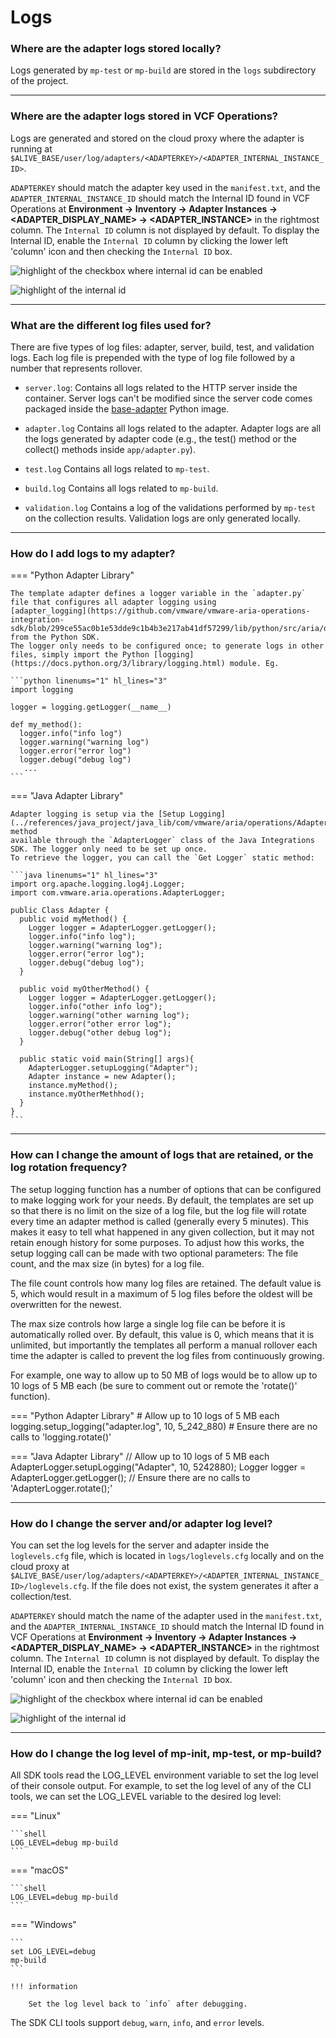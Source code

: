 # Logs


###  Where are the adapter logs stored locally?

Logs generated by `mp-test` or `mp-build` are stored in the `logs` subdirectory of the
project.

---
###  Where are the adapter logs stored in VCF Operations?

Logs are generated and stored on the cloud proxy where the adapter is running at 
`$ALIVE_BASE/user/log/adapters/<ADAPTERKEY>/<ADAPTER_INTERNAL_INSTANCE_ID>`.

`ADAPTERKEY` should match the adapter key used in the `manifest.txt`, and the `ADAPTER_INTERNAL_INSTANCE_ID` should
match the Internal ID
found in VCF Operations at **Environment &rarr; Inventory &rarr; Adapter Instances &rarr;
&lt;ADAPTER_DISPLAY_NAME&gt; &rarr; &lt;ADAPTER_INSTANCE&gt;** in the rightmost column.
The `Internal ID` column is not displayed by default. To display the Internal ID, enable the `Internal ID` column by
clicking the lower left 'column' icon and then checking the `Internal ID` box.

![highlight of the checkbox where internal id can be enabled](../images/enable_internal_id_column.png)

![highlight of the internal id](../images/highlight_internal_id_column.png)

---
### What are the different log files used for?

There are five types of log files: adapter, server, build, test, and validation logs.
Each log file is prepended with the type of log file followed by a number that represents rollover.

- `server.log`:
  Contains all logs related to the HTTP server inside the container. Server logs can't be modified since the server code
  comes packaged inside the [base-adapter](https://projects.packages.broadcom.com/ui/packages/docker:%2F%2Fvmware_aria_operations_integration_sdk%2Fbase-adapter/python-1.0.0?name=base-adapter&type=packages) Python image.

- `adapter.log`
  Contains all logs related to the adapter. Adapter logs are all the logs generated by adapter code (e.g., the test()
  method or the collect() methods inside
  `app/adapter.py`).

- `test.log`
  Contains all logs related to `mp-test`.

- `build.log`
  Contains all logs related to `mp-build`.

- `validation.log`
  Contains a log of the validations performed by `mp-test` on the collection results. Validation logs are only generated locally.

---
###  How do I add logs to my adapter?

=== "Python Adapter Library"

    The template adapter defines a logger variable in the `adapter.py` file that configures all adapter logging using 
    [adapter_logging](https://github.com/vmware/vmware-aria-operations-integration-sdk/blob/299ce55ac0b1e53dde9c1b4b3e217ab41df57299/lib/python/src/aria/ops/adapter_logging.py) from the Python SDK.
    The logger only needs to be configured once; to generate logs in other files, simply import the Python [logging](https://docs.python.org/3/library/logging.html) module. Eg.

    ```python linenums="1" hl_lines="3"
    import logging

    logger = logging.getLogger(__name__)

    def my_method():
      logger.info("info log")
      logger.warning("warning log")
      logger.error("error log")
      logger.debug("debug log")
       ...
    ```

=== "Java Adapter Library"

    Adapter logging is setup via the [Setup Logging](../references/java_project/java_lib/com/vmware/aria/operations/AdapterLogger.html#setupLogging(java.lang.String,java.lang.Integer,java.lang.Long)) method
    available through the `AdapterLogger` class of the Java Integrations SDK. The logger only need to be set up once.
    To retrieve the logger, you can call the `Get Logger` static method:

    ```java linenums="1" hl_lines="3"
    import org.apache.logging.log4j.Logger;
    import com.vmware.aria.operations.AdapterLogger;

    public Class Adapter {
      public void myMethod() {
        Logger logger = AdapterLogger.getLogger();
        logger.info("info log");
        logger.warning("warning log");
        logger.error("error log");
        logger.debug("debug log");
      }

      public void myOtherMethod() {
        Logger logger = AdapterLogger.getLogger();
        logger.info("other info log");
        logger.warning("other warning log");
        logger.error("other error log");
        logger.debug("other debug log");
      }

      public static void main(String[] args){
        AdapterLogger.setupLogging("Adapter");
        Adapter instance = new Adapter();
        instance.myMethod();
        instance.myOtherMethhod();
      }
    }
    ```

---
###  How can I change the amount of logs that are retained, or the log rotation frequency?

The setup logging function has a number of options that can be configured to make logging work 
for your needs. By default, the templates are set up so that there is no limit on the size of 
a log file, but the log file will rotate every time an adapter method is called (generally 
every 5 minutes). This makes it easy to tell what happened in any given collection, but it may
not retain enough history for some purposes. To adjust how this works, the setup logging call
can be made with two optional parameters: The file count, and the max size (in bytes) for a log 
file.

The file count controls how many log files are retained. The default value is 5, which would
result in a maximum of 5 log files before the oldest will be overwritten for the newest.

The max size controls how large a single log file can be before it is automatically rolled over.
By default, this value is 0, which means that it is unlimited, but importantly the templates
all perform a manual rollover each time the adapter is called to prevent the log files from 
continuously growing.

For example, one way to allow up to 50 MB of logs would be to allow up to 10 logs of 5 MB each
(be sure to comment out or remote the 'rotate()' function).

=== "Python Adapter Library"
    # Allow up to 10 logs of 5 MB each
    logging.setup_logging("adapter.log", 10, 5_242_880)
    # Ensure there are no calls to 'logging.rotate()' 

=== "Java Adapter Library"
    // Allow up to 10 logs of 5 MB each
    AdapterLogger.setupLogging("Adapter", 10, 5242880);
    Logger logger = AdapterLogger.getLogger();
    // Ensure there are no calls to 'AdapterLogger.rotate();'

---
###  How do I change the server and/or adapter log level?

You can set the log levels for the server and adapter inside the `loglevels.cfg` file,
which is located in `logs/loglevels.cfg` locally and on the cloud proxy
at `$ALIVE_BASE/user/log/adapters/<ADAPTERKEY>/<ADAPTER_INTERNAL_INSTANCE_ID>/loglevels.cfg`.
If the file does not exist, the system generates it after a collection/test.

`ADAPTERKEY` should match the name of the adapter used in the `manifest.txt`, and the `ADAPTER_INTERNAL_INSTANCE_ID`
should match the Internal ID
found in VCF Operations at **Environment &rarr; Inventory &rarr; Adapter Instances &rarr;
&lt;ADAPTER_DISPLAY_NAME&gt; &rarr; &lt;ADAPTER_INSTANCE&gt;** in the rightmost column.
The `Internal ID` column is not displayed by default. To display the Internal ID, enable the `Internal ID` column by
clicking the lower left 'column' icon and then checking the `Internal ID` box.

![highlight of the checkbox where internal id can be enabled](../images/enable_internal_id_column.png)

![highlight of the internal id](../images/highlight_internal_id_column.png)

---
###  How do I change the log level of mp-init, mp-test, or mp-build?

All SDK tools read the LOG_LEVEL environment variable to set the log level of their console output.
For example,
to set the log level of any of the CLI tools, we can set the LOG_LEVEL variable to the desired log level:

=== "Linux"

    ```shell
    LOG_LEVEL=debug mp-build
    ```

=== "macOS"

    ```shell
    LOG_LEVEL=debug mp-build
    ```
=== "Windows"

    ```
    set LOG_LEVEL=debug
    mp-build
    ```

    !!! information

        Set the log level back to `info` after debugging.

The SDK CLI tools support `debug`, `warn`, `info`, and `error` levels.
